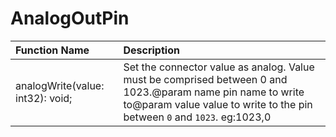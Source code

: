 # AnalogOutPin

|Function Name| Description|
|:---|:---|
|analogWrite(value: int32): void; |Set the connector value as analog. Value must be comprised between 0 and 1023.@param name pin name to write to@param value value to write to the pin between ``0`` and ``1023``. eg:1023,0|
